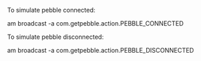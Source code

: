 To simulate pebble connected:

am broadcast -a com.getpebble.action.PEBBLE_CONNECTED

To simulate pebble disconnected:

am broadcast -a com.getpebble.action.PEBBLE_DISCONNECTED  
